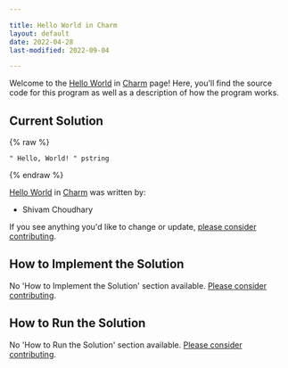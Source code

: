 ```yaml
---

title: Hello World in Charm
layout: default
date: 2022-04-28
last-modified: 2022-09-04

---
```


Welcome to the [Hello World](https://sampleprograms.io/projects/hello-world) in [Charm](https://sampleprograms.io/languages/charm) page! Here, you'll find the source code for this program as well as a description of how the program works.

## Current Solution

{% raw %}

```charm
" Hello, World! " pstring
```

{% endraw %}

[Hello World](https://sampleprograms.io/projects/hello-world) in [Charm](https://sampleprograms.io/languages/charm) was written by:

- Shivam Choudhary

If you see anything you'd like to change or update, [please consider contributing](https://github.com/TheRenegadeCoder/sample-programs).

## How to Implement the Solution

No 'How to Implement the Solution' section available. [Please consider contributing](https://github.com/TheRenegadeCoder/sample-programs-website).

## How to Run the Solution

No 'How to Run the Solution' section available. [Please consider contributing](https://github.com/TheRenegadeCoder/sample-programs-website).